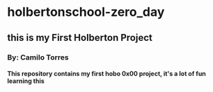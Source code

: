 # holbertonschool-zero_day
## this is my First Holberton Project
### By: Camilo Torres
#### This repository contains my first hobo 0x00 project, it's a lot of fun learning this

